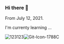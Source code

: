 ### Hi there 👋 

From July 12, 2021.

I'm currenty learning ...

![123123](https://user-images.githubusercontent.com/64629140/125242349-86d0e980-e327-11eb-80a5-808eb1bfd1cd.png)![Git-Icon-1788C](https://user-images.githubusercontent.com/64629140/125241806-dfec4d80-e326-11eb-87d9-56c19a246383.png)

<!---
Here are some ideas to get you started:

- 🔭 I’m currently working on ...
- 🌱 I’m currently learning ...
html
- 👯 I’m looking to collaborate on ...
- 🤔 I’m looking for help with ...
- 💬 Ask me about ...
- 📫 How to reach me: ...
- 😄 Pronouns: ...
- ⚡ Fun fact: ...
--->
